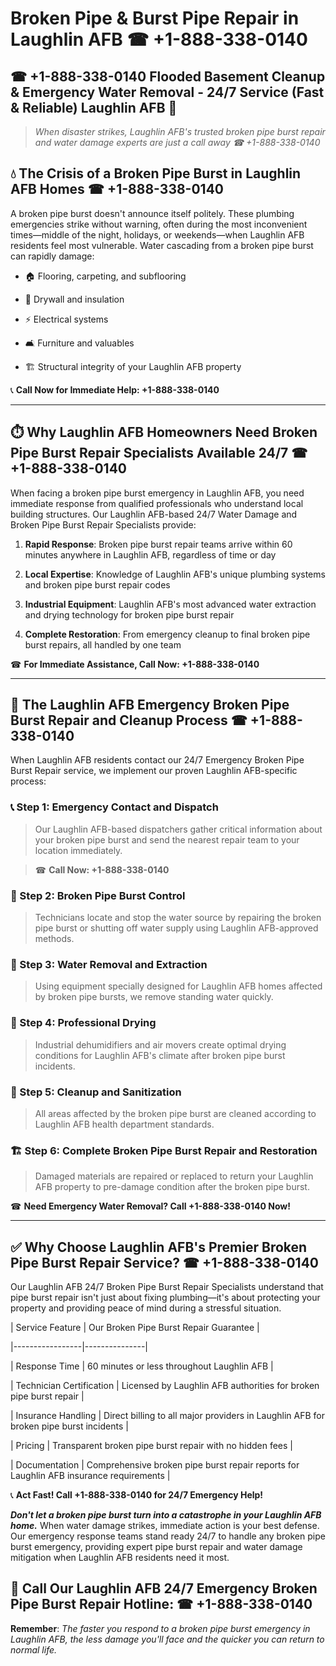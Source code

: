 # Broken Pipe & Burst Pipe Repair in Laughlin AFB ☎ +1-888-338-0140  
## ☎ +1-888-338-0140 Flooded Basement Cleanup & Emergency Water Removal - 24/7 Service (Fast & Reliable) Laughlin AFB 🚨  

> *When disaster strikes, Laughlin AFB's trusted broken pipe burst repair and water damage experts are just a call away ☎ +1-888-338-0140*  

## 💧 The Crisis of a Broken Pipe Burst in Laughlin AFB Homes ☎ +1-888-338-0140  

A broken pipe burst doesn't announce itself politely. These plumbing emergencies strike without warning, often during the most inconvenient times—middle of the night, holidays, or weekends—when Laughlin AFB residents feel most vulnerable. Water cascading from a broken pipe burst can rapidly damage:  

* 🏠 Flooring, carpeting, and subflooring  
* 🧱 Drywall and insulation  
* ⚡ Electrical systems  
* 🛋️ Furniture and valuables  
* 🏗️ Structural integrity of your Laughlin AFB property  

📞 **Call Now for Immediate Help: +1-888-338-0140**  

---  

## ⏱️ Why Laughlin AFB Homeowners Need Broken Pipe Burst Repair Specialists Available 24/7 ☎ +1-888-338-0140  

When facing a broken pipe burst emergency in Laughlin AFB, you need immediate response from qualified professionals who understand local building structures. Our Laughlin AFB-based 24/7 Water Damage and Broken Pipe Burst Repair Specialists provide:  

1. **Rapid Response**: Broken pipe burst repair teams arrive within 60 minutes anywhere in Laughlin AFB, regardless of time or day  
2. **Local Expertise**: Knowledge of Laughlin AFB's unique plumbing systems and broken pipe burst repair codes  
3. **Industrial Equipment**: Laughlin AFB's most advanced water extraction and drying technology for broken pipe burst repair  
4. **Complete Restoration**: From emergency cleanup to final broken pipe burst repairs, all handled by one team  

☎ **For Immediate Assistance, Call Now: +1-888-338-0140**  

---  

## 🔧 The Laughlin AFB Emergency Broken Pipe Burst Repair and Cleanup Process ☎ +1-888-338-0140  

When Laughlin AFB residents contact our 24/7 Emergency Broken Pipe Burst Repair service, we implement our proven Laughlin AFB-specific process:  

### 📞 Step 1: Emergency Contact and Dispatch  
> Our Laughlin AFB-based dispatchers gather critical information about your broken pipe burst and send the nearest repair team to your location immediately.  
> ☎ **Call Now: +1-888-338-0140**  

### 🚿 Step 2: Broken Pipe Burst Control  
> Technicians locate and stop the water source by repairing the broken pipe burst or shutting off water supply using Laughlin AFB-approved methods.  

### 🌊 Step 3: Water Removal and Extraction  
> Using equipment specially designed for Laughlin AFB homes affected by broken pipe bursts, we remove standing water quickly.  

### 💨 Step 4: Professional Drying  
> Industrial dehumidifiers and air movers create optimal drying conditions for Laughlin AFB's climate after broken pipe burst incidents.  

### 🧼 Step 5: Cleanup and Sanitization  
> All areas affected by the broken pipe burst are cleaned according to Laughlin AFB health department standards.  

### 🏗️ Step 6: Complete Broken Pipe Burst Repair and Restoration  
> Damaged materials are repaired or replaced to return your Laughlin AFB property to pre-damage condition after the broken pipe burst.  

☎ **Need Emergency Water Removal? Call +1-888-338-0140 Now!**  

---  

## ✅ Why Choose Laughlin AFB's Premier Broken Pipe Burst Repair Service? ☎ +1-888-338-0140  

Our Laughlin AFB 24/7 Broken Pipe Burst Repair Specialists understand that pipe burst repair isn't just about fixing plumbing—it's about protecting your property and providing peace of mind during a stressful situation.  

| Service Feature | Our Broken Pipe Burst Repair Guarantee |  
|-----------------|---------------|  
| Response Time | 60 minutes or less throughout Laughlin AFB |  
| Technician Certification | Licensed by Laughlin AFB authorities for broken pipe burst repair |  
| Insurance Handling | Direct billing to all major providers in Laughlin AFB for broken pipe burst incidents |  
| Pricing | Transparent broken pipe burst repair with no hidden fees |  
| Documentation | Comprehensive broken pipe burst repair reports for Laughlin AFB insurance requirements |  

📞 **Act Fast! Call +1-888-338-0140 for 24/7 Emergency Help!**  

***Don't let a broken pipe burst turn into a catastrophe in your Laughlin AFB home.*** When water damage strikes, immediate action is your best defense. Our emergency response teams stand ready 24/7 to handle any broken pipe burst emergency, providing expert pipe burst repair and water damage mitigation when Laughlin AFB residents need it most.  

## 📱 Call Our Laughlin AFB 24/7 Emergency Broken Pipe Burst Repair Hotline: ☎ +1-888-338-0140  

**Remember**: *The faster you respond to a broken pipe burst emergency in Laughlin AFB, the less damage you'll face and the quicker you can return to normal life.*